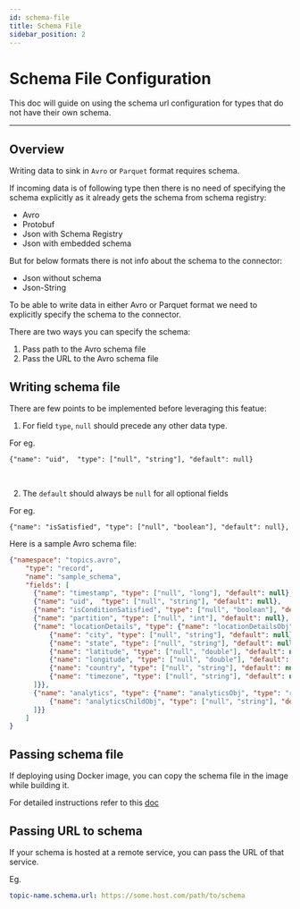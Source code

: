 ```yaml
---
id: schema-file
title: Schema File
sidebar_position: 2
---
```


# Schema File Configuration

This doc will guide on using the schema url configuration for types that
do not have their own schema.

<hr />

## Overview

Writing data to sink in `Avro` or `Parquet` format requires schema.

If incoming data is of following type then there is no need of 
specifying the schema explicitly as it already gets the schema from schema registry:

 - Avro
 - Protobuf
 - Json with Schema Registry
 - Json with embedded schema

But for below formats there is not info about the schema to the connector:

 - Json without schema
 - Json-String

To be able to write data in either Avro or Parquet format we need to explicitly
specify the schema to the connector.

There are two ways you can specify the schema:

 1. Pass path to the Avro schema file
 2. Pass the URL to the Avro schema file


## Writing schema file

There are few points to be implemented before leveraging this featue:

 1. For field `type`, `null` should precede any other data type.

 For eg.
 ```
 {"name": "uid",  "type": ["null", "string"], "default": null}
 ``` 

 <br />

 2. The `default` should always be `null` for all optional fields

  For eg.
  ```
  {"name": "isSatisfied", "type": ["null", "boolean"], "default": null},
  ```

Here is a sample Avro schema file:

```json
{"namespace": "topics.avro",
    "type": "record",
    "name": "sample_schema",
    "fields": [
      {"name": "timestamp", "type": ["null", "long"], "default": null},
      {"name": "uid",  "type": ["null", "string"], "default": null},
      {"name": "isConditionSatisfied", "type": ["null", "boolean"], "default": null},
      {"name": "partition", "type": ["null", "int"], "default": null},
      {"name": "locationDetails", "type": {"name": "locationDetailsObj", "type": "record", "fields": [
          {"name": "city", "type": ["null", "string"], "default": null},
          {"name": "state", "type": ["null", "string"], "default": null},
          {"name": "latitude", "type": ["null", "double"], "default": null},
          {"name": "longitude", "type": ["null", "double"], "default": null},
          {"name": "country", "type": ["null", "string"], "default": null},
          {"name": "timezone", "type": ["null", "string"], "default": null}
      ]}},
      {"name": "analytics", "type": {"name": "analyticsObj", "type": "record", "fields": [
          {"name": "analyticsChildObj", "type": ["null", "string"], "default": null}
      ]}}
    ]
}
```

## Passing schema file

If deploying using Docker image, you can copy the schema file in the image while building it.

For detailed instructions refer to this [doc](https://coffeebeanslabs.github.io/kafka-connect-azure-blob-storage/docs/deployment/kubernetes#copying-schema-files)


## Passing URL to schema

If your schema is hosted at a remote service, you can pass the 
URL of that service.

Eg.
```yaml
topic-name.schema.url: https://some.host.com/path/to/schema
```